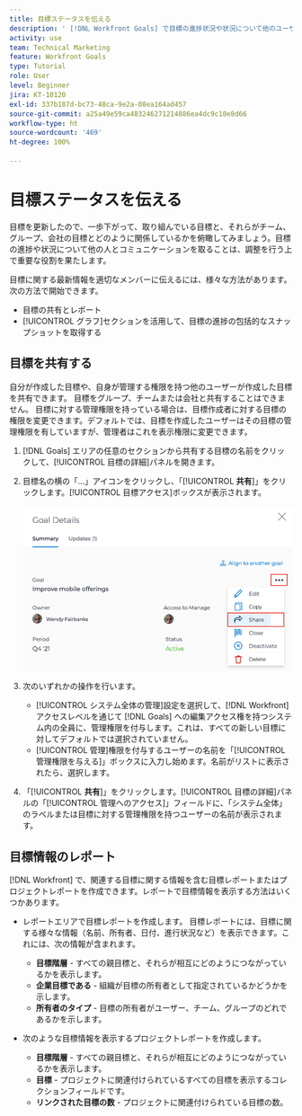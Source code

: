 ```yaml
---
title: 目標ステータスを伝える
description: ' [!DNL Workfront Goals] で目標の進捗状況や状況について他のユーザーとコミュニケーションを取る方法を学びます。'
activity: use
team: Technical Marketing
feature: Workfront Goals
type: Tutorial
role: User
level: Beginner
jira: KT-10120
exl-id: 337b187d-bc73-48ca-9e2a-08ea164ad457
source-git-commit: a25a49e59ca483246271214886ea4dc9c10e8d66
workflow-type: ht
source-wordcount: '469'
ht-degree: 100%

---
```


# 目標ステータスを伝える

目標を更新したので、一歩下がって、取り組んでいる目標と、それらがチーム、グループ、会社の目標とどのように関係しているかを俯瞰してみましょう。目標の進捗や状況について他の人とコミュニケーションを取ることは、調整を行う上で重要な役割を果たします。

目標に関する最新情報を適切なメンバーに伝えるには、様々な方法があります。次の方法で開始できます。

* 目標の共有とレポート
* [!UICONTROL グラフ]セクションを活用して、目標の進捗の包括的なスナップショットを取得する

## 目標を共有する

自分が作成した目標や、自身が管理する権限を持つ他のユーザーが作成した目標を共有できます。 目標をグループ、チームまたは会社と共有することはできません。 目標に対する管理権限を持っている場合は、目標作成者に対する目標の権限を変更できます。デフォルトでは、目標を作成したユーザーはその目標の管理権限を有していますが、管理者はこれを表示権限に変更できます。

1. [!DNL Goals] エリアの任意のセクションから共有する目標の名前をクリックして、[!UICONTROL 目標の詳細]パネルを開きます。

1. 目標名の横の「...」アイコンをクリックし、「[!UICONTROL **共有**]」をクリックします。[!UICONTROL 目標アクセス]ボックスが表示されます。

   ![目標の共有のスクリーンショット](assets/17-workfront-goals-share-a-goal.png)

1. 次のいずれかの操作を行います。

   * [!UICONTROL システム全体の管理]設定を選択して、[!DNL Workfront] アクセスレベルを通じて [!DNL Goals] への編集アクセス権を持つシステム内の全員に、管理権限を付与します。これは、すべての新しい目標に対してデフォルトでは選択されていません。
   * [!UICONTROL 管理]権限を付与するユーザーの名前を「[!UICONTROL 管理権限を与える]」ボックスに入力し始めます。名前がリストに表示されたら、選択します。

1. 「[!UICONTROL **共有**]」をクリックします。[!UICONTROL 目標の詳細]パネルの「[!UICONTROL 管理へのアクセス]」フィールドに、「システム全体」のラベルまたは目標に対する管理権限を持つユーザーの名前が表示されます。

## 目標情報のレポート

[!DNL Workfront] で、関連する目標に関する情報を含む目標レポートまたはプロジェクトレポートを作成できます。レポートで目標情報を表示する方法はいくつかあります。

* レポートエリアで目標レポートを作成します。 目標レポートには、目標に関する様々な情報（名前、所有者、日付、進行状況など）を表示できます。これには、次の情報が含まれます。

   * **目標階層** - すべての親目標と、それらが相互にどのようにつながっているかを表示します。
   * **企業目標である** - 組織が目標の所有者として指定されているかどうかを示します。
   * **所有者のタイプ** - 目標の所有者がユーザー、チーム、グループのどれであるかを示します。

* 次のような目標情報を表示するプロジェクトレポートを作成します。
   * **目標階層** - すべての親目標と、それらが相互にどのようにつながっているかを表示します。
   * **目標** - プロジェクトに関連付けられているすべての目標を表示するコレクションフィールドです。
   * **リンクされた目標の数** - プロジェクトに関連付けられている目標の数。
